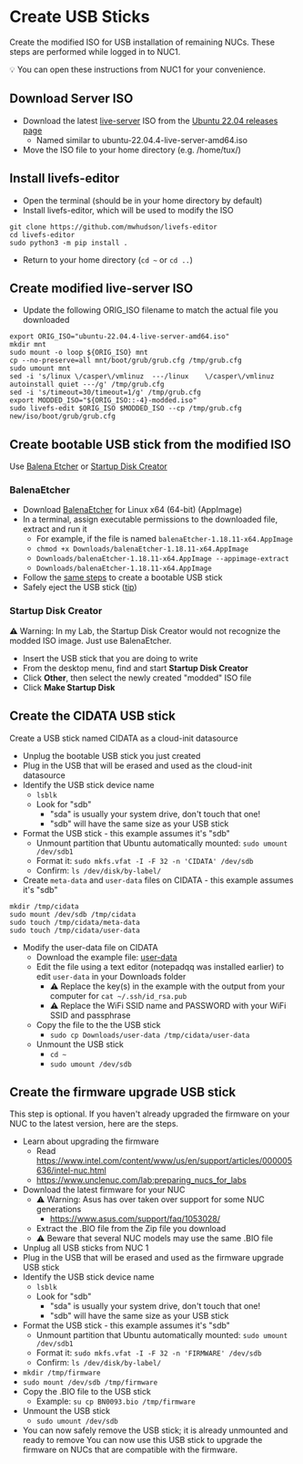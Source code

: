 # Create USB Sticks
Create the modified ISO for USB installation of remaining NUCs. These steps are performed while logged in to NUC1.

💡 You can open these instructions from NUC1 for your convenience.

## Download Server ISO
- Download the latest <ins>live-server</ins> ISO from the [Ubuntu 22.04 releases page](https://releases.ubuntu.com/22.04/)
  - Named similar to ubuntu-22.04.4-live-server-amd64.iso
- Move the ISO file to your home directory (e.g. /home/tux/)

## Install livefs-editor
- Open the terminal (should be in your home directory by default)
- Install livefs-editor, which will be used to modify the ISO
~~~~
git clone https://github.com/mwhudson/livefs-editor
cd livefs-editor
sudo python3 -m pip install .
~~~~
- Return to your home directory (`cd ~` or `cd ..`)

## Create modified live-server ISO
- Update the following ORIG_ISO filename to match the actual file you downloaded
~~~~
export ORIG_ISO="ubuntu-22.04.4-live-server-amd64.iso"
mkdir mnt
sudo mount -o loop ${ORIG_ISO} mnt
cp --no-preserve=all mnt/boot/grub/grub.cfg /tmp/grub.cfg
sudo umount mnt
sed -i 's/linux	\/casper\/vmlinuz  ---/linux	\/casper\/vmlinuz autoinstall quiet ---/g' /tmp/grub.cfg
sed -i 's/timeout=30/timeout=1/g' /tmp/grub.cfg
export MODDED_ISO="${ORIG_ISO::-4}-modded.iso"
sudo livefs-edit $ORIG_ISO $MODDED_ISO --cp /tmp/grub.cfg new/iso/boot/grub/grub.cfg
~~~~

## Create bootable USB stick from the modified ISO
Use [Balena Etcher](https://www.balena.io/etcher) or [Startup Disk Creator](https://ubuntu.com/tutorials/create-a-usb-stick-on-ubuntu#1-overview)

### BalenaEtcher
- Download [BalenaEtcher](https://etcher.balena.io/#download-etcher) for Linux x64 (64-bit) (AppImage)
- In a terminal, assign executable permissions to the downloaded file, extract and run it
  - For example, if the file is named `balenaEtcher-1.18.11-x64.AppImage`
  - `chmod +x Downloads/balenaEtcher-1.18.11-x64.AppImage`
  - `Downloads/balenaEtcher-1.18.11-x64.AppImage --appimage-extract`
  - `Downloads/balenaEtcher-1.18.11-x64.AppImage`
- Follow the [same steps](1_NUC_1.md#install-ubuntu-desktop) to create a bootable USB stick
- Safely eject the USB stick ([tip](Appendix_Safely_Eject.md))

### Startup Disk Creator
⚠️ Warning: In my Lab, the Startup Disk Creator would not recognize the modded ISO image. Just use BalenaEtcher.
- Insert the USB stick that you are doing to write
- From the desktop menu, find and start **Startup Disk Creator**
- Click **Other**, then select the newly created "modded" ISO file
- Click **Make Startup Disk**

## Create the CIDATA USB stick
Create a USB stick named CIDATA as a cloud-init datasource
- Unplug the bootable USB stick you just created
- Plug in the USB that will be erased and used as the cloud-init datasource
- Identify the USB stick device name
  - `lsblk`
  - Look for "sdb"
    - "sda" is usually your system drive, don't touch that one!
    - "sdb" will have the same size as your USB stick
- Format the USB stick - this example assumes it's "sdb"
  - Unmount partition that Ubuntu automatically mounted: `sudo umount /dev/sdb1`
  - Format it:  `sudo mkfs.vfat -I -F 32 -n 'CIDATA' /dev/sdb`
  - Confirm: `ls /dev/disk/by-label/`
- Create `meta-data` and `user-data` files on CIDATA  - this example assumes it's "sdb"
~~~~
mkdir /tmp/cidata
sudo mount /dev/sdb /tmp/cidata
sudo touch /tmp/cidata/meta-data
sudo touch /tmp/cidata/user-data
~~~~
- Modify the user-data file on CIDATA
  - Download the example file: [user-data](user-data)
  - Edit the file using a text editor (notepadqq was installed earlier) to edit `user-data` in your Downloads folder
    - ⚠️ Replace the key(s) in the example with the output from your computer for `cat ~/.ssh/id_rsa.pub`
    - ⚠️ Replace the WiFi SSID name and PASSWORD with your WiFi SSID and passphrase
  - Copy the file to the the USB stick
    - `sudo cp Downloads/user-data /tmp/cidata/user-data`
  - Unmount the USB stick
    - `cd ~`
    - `sudo umount /dev/sdb`
  
## Create the firmware upgrade USB stick
This step is optional. If you haven't already upgraded the firmware on your NUC to the latest version, here are the steps.
- Learn about upgrading the firmware
  - Read https://www.intel.com/content/www/us/en/support/articles/000005636/intel-nuc.html
  - https://www.unclenuc.com/lab:preparing_nucs_for_labs
- Download the latest firmware for your NUC
  - ⚠️ Warning: Asus has over taken over support for some NUC generations
    - https://www.asus.com/support/faq/1053028/
  - Extract the .BIO file from the Zip file you download
  - ⚠️ Beware that several NUC models may use the same .BIO file
- Unplug all USB sticks from NUC 1
- Plug in the USB that will be erased and used as the firmware upgrade USB stick
- Identify the USB stick device name
  - `lsblk`
  - Look for "sdb"
    - "sda" is usually your system drive, don't touch that one!
    - "sdb" will have the same size as your USB stick
- Format the USB stick - this example assumes it's "sdb"
  - Unmount partition that Ubuntu automatically mounted: `sudo umount /dev/sdb1`
  - Format it:  `sudo mkfs.vfat -I -F 32 -n 'FIRMWARE' /dev/sdb`
  - Confirm: `ls /dev/disk/by-label/`
- `mkdir /tmp/firmware`
- `sudo mount /dev/sdb /tmp/firmware`
- Copy the .BIO file to the USB stick
  - Example: `su cp BN0093.bio /tmp/firmware`
- Unmount the USB stick
  - `sudo umount /dev/sdb`
- You can now safely remove the USB stick; it is already unmounted and ready to remove
You can now use this USB stick to upgrade the firmware on NUCs that are compatible with the firmware.
